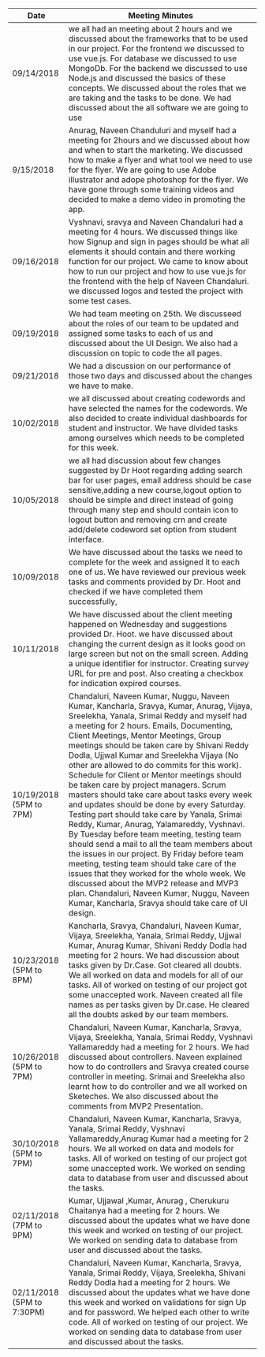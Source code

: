 | Date       | Meeting Minutes                                                                                                                                                                                                                                                                                                                                                                                                                |
|------------|--------------------------------------------------------------------------------------------------------------------------------------------------------------------------------------------------------------------------------------------------------------------------------------------------------------------------------------------------------------------------------------------------------------------------------|
| 09/14/2018 | we all had an meeting about 2 hours and we discussed about the frameworks that to be used in our project. For the frontend we discussed to use vue.js. For database we discussed to use MongoDb. For the backend we discussed to use Node.js and discussed the basics of these concepts. We discussed about the roles that we are taking and the tasks to be done. We had discussed about the all software we are going to use |
| 9/15/2018  | Anurag, Naveen Chanduluri and myself had a meeting for 2hours and we discussed about how and when to start the marketing. We discussed how to make a flyer and what tool we need to use for the flyer. We are going to use Adobe illustrator and adope photoshop for the flyer. We have gone through some training videos and decided to make a demo video in promoting the app.                                               |
| 09/16/2018 | Vyshnavi, sravya and Naveen Chandaluri had a meeting for 4 hours. We discussed things like how Signup and sign in pages should be what all elements it should contain and there working function for our project. We came to know about how to run our project and how to use vue.js for the frontend with the help of Naveen Chandaluri. we discussed logos and tested the project with some test cases.                      |
| 09/19/2018 | We had team meeting on 25th.   We discusseed about the roles of our team to be updated and assigned some tasks to each of us and discussed about the UI Design.    We also had a discussion on topic to code the all pages.                                                                                                                                                                                                    |
| 09/21/2018 | We had a discussion on our performance of those two days and discussed about the changes we have to make.                                                                                                                                                                                                                                                                                                                      |
| 10/02/2018 | we all discussed about creating codewords and have selected the names for the codewords. We also decided to create individual dashboards for student and instructor. We have divided tasks among ourselves which needs to be completed for this week.                                                                                                                                                                          |
| 10/05/2018 | we all had discussion about few changes suggested by Dr Hoot regarding adding search bar for user pages, email address should be case sensitive,adding a new course,logout option to should be simple and direct instead of going through many step and should contain icon to logout button and removing crn and create add/delete codeword set option from student interface.                                                |
| 10/09/2018 | We have discussed about the tasks we need to complete for the week and assigned it to each one of us. We have reviewed our previous week tasks and comments provided by Dr. Hoot and checked if we have completed them successfully,                                                                                                                                                                                           |
| 10/11/2018 | We have discussed about the client meeting happened on Wednesday and suggestions provided Dr. Hoot. we have discussed about changing the current design as it looks good on large screen but not on the small screen. Adding a unique identifier for instructor. Creating survey URL for pre and post. Also creating a checkbox for indication expired courses.                                                                |
| 10/19/2018 (5PM to 7PM) | Chandaluri, Naveen Kumar, Nuggu, Naveen Kumar, Kancharla, Sravya, Kumar, Anurag, Vijaya, Sreelekha, Yanala, Srimai Reddy and myself had a meeting for 2 hours. Emails, Documenting, Client Meetings, Mentor Meetings, Group meetings should be taken care by Shivani Reddy Dodla, Ujjwal Kumar and Sreelekha Vijaya (No other are allowed to do commits for this work). Schedule for Client or Mentor meetings should be taken care by project managers. Scrum masters should take care about tasks every week and updates should be done by every Saturday. Testing part should take care by Yanala, Srimai Reddy, Kumar, Anurag, Yalamareddy, Vyshnavi. By Tuesday before team meeting, testing team should send a mail to all the team members about the issues in our project. By Friday before team meeting, testing team should take care of the issues that they worked for the whole week. We discussed about the MVP2 release and MVP3 plan. Chandaluri, Naveen Kumar, Nuggu, Naveen Kumar, Kancharla, Sravya should take care of UI design.    |
| 10/23/2018 (5PM to 8PM) | Kancharla, Sravya, Chandaluri, Naveen Kumar, Vijaya, Sreelekha, Yanala, Srimai Reddy, Ujjwal Kumar, Anurag Kumar, Shivani Reddy Dodla had meeting for 2 hours. We had discussion about tasks given by Dr.Case. Got cleared all doubts. We all worked on data and models for all of our tasks. All of worked on testing of our project got some unaccepted work. Naveen created all file names as per tasks given by Dr.case. He cleared all the doubts asked by our team members.
| 10/26/2018 (5PM to 7PM) | Chandaluri, Naveen Kumar, Kancharla, Sravya, Vijaya, Sreelekha, Yanala, Srimai Reddy, Vyshnavi Yallamareddy had a meeting for 2 hours. We had discussed about controllers. Naveen explained how to do controllers and Sravya created course controller in meeting. Srimai and Sreelekha also learnt how to do controller and we all worked on Sketeches. We also discussed about the comments from MVP2 Presentation. 
|  30/10/2018 (5PM to 7PM) | Chandaluri, Naveen Kumar, Kancharla, Sravya, Yanala, Srimai Reddy, Vyshnavi Yallamareddy,Anurag Kumar had a meeting for 2 hours. We all worked on data and models for tasks. All of worked on testing of our project got some unaccepted work. We worked on sending data to database from user and discussed about the tasks.
|  02/11/2018 (7PM to 9PM) |Kumar, Ujjawal ,Kumar, Anurag , Cherukuru Chaitanya had a meeting for 2 hours. We discussed about the updates what we have done this week and  worked on testing of our project. We worked on sending data to database from user and discussed about the tasks.
|  02/11/2018 (5PM to 7:30PM) |Chandaluri, Naveen Kumar, Kancharla, Sravya, Yanala, Srimai Reddy, Vijaya, Sreelekha, Shivani Reddy Dodla had a meeting for 2 hours. We discussed about the updates what we have done this week and worked on validations for sign Up and for password. We helped each other to write code. All of worked on testing of our project. We worked on sending data to database from user and discussed about the tasks.

